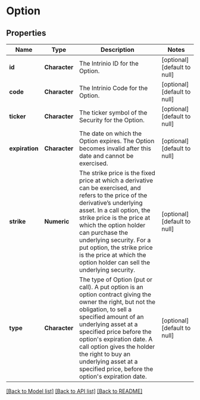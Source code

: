# Option

## Properties
Name | Type | Description | Notes
------------ | ------------- | ------------- | -------------
**id** | **Character** | The Intrinio ID for the Option. | [optional] [default to null]
**code** | **Character** | The Intrinio Code for the Option. | [optional] [default to null]
**ticker** | **Character** | The ticker symbol of the Security for the Option. | [optional] [default to null]
**expiration** | **Character** | The date on which the Option expires. The Option becomes invalid after this date and cannot be exercised. | [optional] [default to null]
**strike** | **Numeric** | The strike price is the fixed price at which a derivative can be exercised, and refers to the price of the derivative’s underlying asset.  In a call option, the strike price is the price at which the option holder can purchase the underlying security.  For a put option, the strike price is the price at which the option holder can sell the underlying security. | [optional] [default to null]
**type** | **Character** | The type of Option (put or call). A put option is an option contract giving the owner the right, but not the obligation, to sell a specified amount of an underlying asset at a specified price before the option&#39;s expiration date. A call option gives the holder the right to buy an underlying asset at a specified price, before the option&#39;s expiration date. | [optional] [default to null]

[[Back to Model list]](../README.md#documentation-for-models) [[Back to API list]](../README.md#documentation-for-api-endpoints) [[Back to README]](../README.md)


